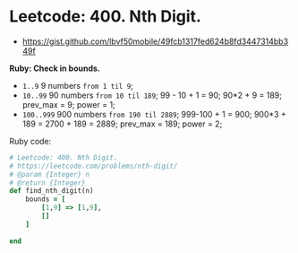 # Leetcode: 400. Nth Digit.

- https://gist.github.com/lbvf50mobile/49fcb1317fed624b8fd3447314bb349f

**Ruby: Check in bounds.**

- `1..9` 9 numbers  `from 1 til 9`;  
- `10..99` 90 numbers `from 10 til 189`;  99 - 10 + 1 = 90;  90*2 + 9 = 189; prev_max = 9; power = 1;
- `100..999` 900 numbers `from 190 til 2889`; 999-100 + 1 = 900; 900*3 + 189 = 2700 + 189 = 2889; prev_max = 189; power = 2;


Ruby code:   
```Ruby
# Leetcode: 400. Nth Digit.
# https://leetcode.com/problems/nth-digit/
# @param {Integer} n
# @return {Integer}
def find_nth_digit(n)
    bounds = [
        [1,9] => [1,9],
        []
    ]
    
end
```